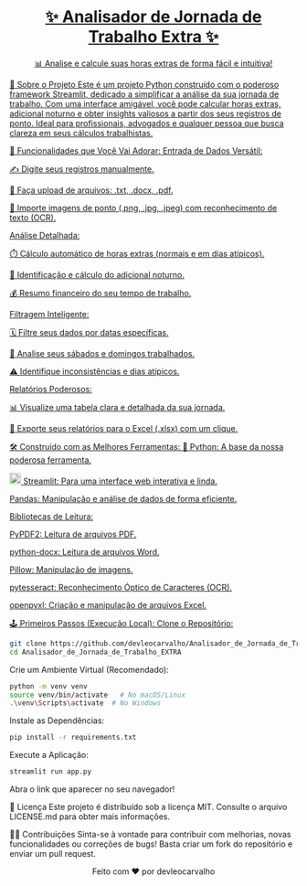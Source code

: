 <div align="center">
<h1><a href="https://hgysmhc4hnktm5svteurqg.streamlit.app/" target="_blank">✨ Analisador de Jornada de Trabalho Extra ✨</h1>
<p>📊 Analise e calcule suas horas extras de forma fácil e intuitiva!</p>
</div>

🌟 Sobre o Projeto
Este é um projeto Python construído com o poderoso framework Streamlit, dedicado a simplificar a análise da sua jornada de trabalho. Com uma interface amigável, você pode calcular horas extras, adicional noturno e obter insights valiosos a partir dos seus registros de ponto. Ideal para profissionais, advogados e qualquer pessoa que busca clareza em seus cálculos trabalhistas.

🚀 Funcionalidades que Você Vai Adorar:
Entrada de Dados Versátil:

✍️ Digite seus registros manualmente.

📂 Faça upload de arquivos: .txt, .docx, .pdf.

📸 Importe imagens de ponto (.png, .jpg, .jpeg) com reconhecimento de texto (OCR).

Análise Detalhada:

⏱️ Cálculo automático de horas extras (normais e em dias atípicos).

🌙 Identificação e cálculo do adicional noturno.

💰 Resumo financeiro do seu tempo de trabalho.

Filtragem Inteligente:

🗓️ Filtre seus dados por datas específicas.

📅 Analise seus sábados e domingos trabalhados.

⚠️ Identifique inconsistências e dias atípicos.

Relatórios Poderosos:

📊 Visualize uma tabela clara e detalhada da sua jornada.

💾 Exporte seus relatórios para o Excel (.xlsx) com um clique.

🛠️ Construído com as Melhores Ferramentas:
🐍 Python: A base da nossa poderosa ferramenta.

<img src="https://streamlit.io/images/brand/streamlit-mark-color.svg" alt="Streamlit" width="20"> Streamlit: Para uma interface web interativa e linda.

Pandas: Manipulação e análise de dados de forma eficiente.

Bibliotecas de Leitura:

PyPDF2: Leitura de arquivos PDF.

python-docx: Leitura de arquivos Word.

Pillow: Manipulação de imagens.

pytesseract: Reconhecimento Óptico de Caracteres (OCR).

openpyxl: Criação e manipulação de arquivos Excel.

🕹️ Primeiros Passos (Execução Local):
Clone o Repositório:
```bash
git clone https://github.com/devleocarvalho/Analisador_de_Jornada_de_Trabalho_EXTRA.git
cd Analisador_de_Jornada_de_Trabalho_EXTRA
```

Crie um Ambiente Virtual (Recomendado):
```bash
python -m venv venv
source venv/bin/activate   # No macOS/Linux
.\venv\Scripts\activate  # No Windows
```

Instale as Dependências:
```bash
pip install -r requirements.txt
```

Execute a Aplicação:
```bash
streamlit run app.py
```
Abra o link que aparecer no seu navegador!

📜 Licença
Este projeto é distribuído sob a licença MIT. Consulte o arquivo LICENSE.md para obter mais informações.

🧑‍💻 Contribuições
Sinta-se à vontade para contribuir com melhorias, novas funcionalidades ou correções de bugs! Basta criar um fork do repositório e enviar um pull request.

<div align="center">
Feito com ❤️ por devleocarvalho
</div>


